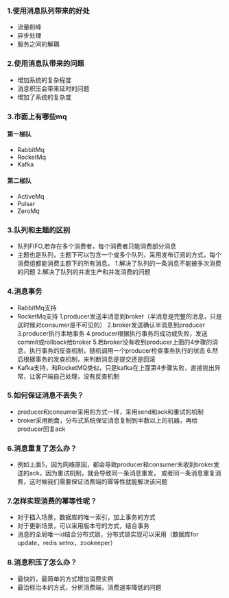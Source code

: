 ### 1.使用消息队列带来的好处
* 流量削峰
* 异步处理
* 服务之间的解耦

### 2.使用消息队带来的问题
* 增加系统的复杂程度
* 消息积压会带来延时的问题
* 增加了系统的复杂度

### 3.市面上有哪些mq
#### 第一梯队
* RabbitMq
* RocketMq
* Kafka
#### 第二梯队
* ActiveMq
* Pulsar
* ZeroMq

### 3.队列和主题的区别
* 队列FIFO,若存在多个消费者，每个消费者只能消费部分消息
* 主题也是队列，主题下可以包含一个或多个队列，采用发布订阅的方式，每个消费组都能消费主题下的所有消息。
  1.解决了队列的一条消息不能被多次消费的问题
  2.解决了队列的并发生产和并发消费的问题
  
### 4.消息事务
* RabbitMq支持
* RocketMq支持
  1.producer发送半消息到broker（半消息是完整的消息，只是这时候对consumer是不可见的）
  2.broker发送确认半消息到producer
  3.producer执行本地事务
  4.producer根据执行事务的成功或失败，发送commit或rollback给broker
  5.若broker没有收到producer上面的4步骤的消息，执行事务的反查机制，随机调用一个producer检查事务执行的状态
  6.然后根据事务的发查机制，来判断消息是提交还是回滚
* Kafka支持，和RocketMQ类似，只是kafka在上面第4步骤失败，直接抛出异常，让客户端自己处理，没有反查机制

### 5.如何保证消息不丢失？
* producer和consumer采用的方式一样，采用send和ack和重试的机制
* broker采用刷盘，分布式系统保证消息复制到半数以上的机器，再给producer回复ack

### 6.消息重复了怎么办？
* 例如上面5，因为网络原因，都会导致producer和consumer未收到broker发送的ack，因为重试机制，就会导致同一条消息重发，
或者同一条消息重复消费，这时候我们需要保证消费端的幂等性就能解决该问题

### 7.怎样实现消费的幂等性呢？
* 对于插入场景，数据库的唯一索引，加上事务的方式
* 对于更新场景，可以采用版本号的方式，结合事务
* 消息的全局唯一id结合分布式锁，分布式锁实现可以采用（数据库for update，redis setnx，zookeeper）

### 8.消息积压了怎么办？
* 最快的，最简单的方式增加消费实例
* 最治标治本的方式，分析消费端，消费速率降低的问题
